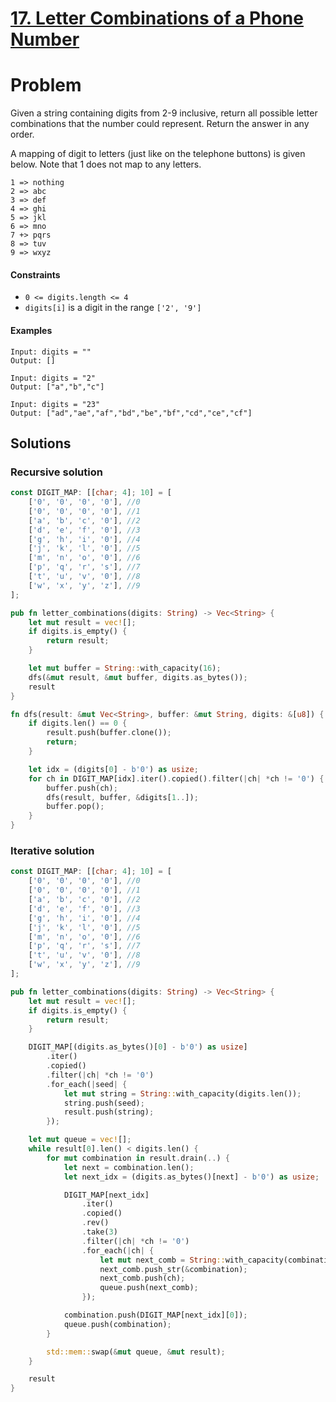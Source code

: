 # [17. Letter Combinations of a Phone Number](https://leetcode.com/problems/letter-combinations-of-a-phone-number/)

# Problem

Given a string containing digits from 2-9 inclusive, return all possible letter
combinations that the number could represent. Return the answer in any order.

A mapping of digit to letters (just like on the telephone buttons) is given
below. Note that 1 does not map to any letters.

```text
1 => nothing
2 => abc
3 => def
4 => ghi
5 => jkl
6 => mno
7 +> pqrs
8 => tuv
9 => wxyz
```

#### Constraints

* `0 <= digits.length <= 4`
* `digits[i]` is a digit in the range `['2', '9']`

#### Examples

```text
Input: digits = ""
Output: []
```

```text
Input: digits = "2"
Output: ["a","b","c"]
```

```text
Input: digits = "23"
Output: ["ad","ae","af","bd","be","bf","cd","ce","cf"]
```

## Solutions

### Recursive solution

```rust
const DIGIT_MAP: [[char; 4]; 10] = [
    ['0', '0', '0', '0'], //0
    ['0', '0', '0', '0'], //1
    ['a', 'b', 'c', '0'], //2
    ['d', 'e', 'f', '0'], //3
    ['g', 'h', 'i', '0'], //4
    ['j', 'k', 'l', '0'], //5
    ['m', 'n', 'o', '0'], //6
    ['p', 'q', 'r', 's'], //7
    ['t', 'u', 'v', '0'], //8
    ['w', 'x', 'y', 'z'], //9
];

pub fn letter_combinations(digits: String) -> Vec<String> {
    let mut result = vec![];
    if digits.is_empty() {
        return result;
    }

    let mut buffer = String::with_capacity(16);
    dfs(&mut result, &mut buffer, digits.as_bytes());
    result
}

fn dfs(result: &mut Vec<String>, buffer: &mut String, digits: &[u8]) {
    if digits.len() == 0 {
        result.push(buffer.clone());
        return;
    }

    let idx = (digits[0] - b'0') as usize;
    for ch in DIGIT_MAP[idx].iter().copied().filter(|ch| *ch != '0') {
        buffer.push(ch);
        dfs(result, buffer, &digits[1..]);
        buffer.pop();
    }
}
```

### Iterative solution

```rust
const DIGIT_MAP: [[char; 4]; 10] = [
    ['0', '0', '0', '0'], //0
    ['0', '0', '0', '0'], //1
    ['a', 'b', 'c', '0'], //2
    ['d', 'e', 'f', '0'], //3
    ['g', 'h', 'i', '0'], //4
    ['j', 'k', 'l', '0'], //5
    ['m', 'n', 'o', '0'], //6
    ['p', 'q', 'r', 's'], //7
    ['t', 'u', 'v', '0'], //8
    ['w', 'x', 'y', 'z'], //9
];

pub fn letter_combinations(digits: String) -> Vec<String> {
    let mut result = vec![];
    if digits.is_empty() {
        return result;
    }

    DIGIT_MAP[(digits.as_bytes()[0] - b'0') as usize]
        .iter()
        .copied()
        .filter(|ch| *ch != '0')
        .for_each(|seed| {
            let mut string = String::with_capacity(digits.len());
            string.push(seed);
            result.push(string);
        });

    let mut queue = vec![];
    while result[0].len() < digits.len() {
        for mut combination in result.drain(..) {
            let next = combination.len();
            let next_idx = (digits.as_bytes()[next] - b'0') as usize;

            DIGIT_MAP[next_idx]
                .iter()
                .copied()
                .rev()
                .take(3)
                .filter(|ch| *ch != '0')
                .for_each(|ch| {
                    let mut next_comb = String::with_capacity(combination.capacity());
                    next_comb.push_str(&combination);
                    next_comb.push(ch);
                    queue.push(next_comb);
                });

            combination.push(DIGIT_MAP[next_idx][0]);
            queue.push(combination);
        }

        std::mem::swap(&mut queue, &mut result);
    }

    result
}
```